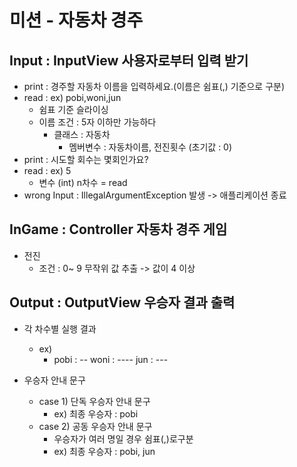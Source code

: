 # 미션 - 자동차 경주

## Input : InputView 사용자로부터 입력 받기
- print : 경주할 자동차 이름을 입력하세요.(이름은 쉼표(,) 기준으로 구분)
- read : ex) pobi,woni,jun
  - 쉼표 기준 슬라이싱
  - 이름 조건 : 5자 이하만 가능하다
    - 클래스 : 자동차
      - 멤버변수 : 자동차이름, 전진횟수 (초기값 : 0)
- print : 시도할 회수는 몇회인가요?
- read : ex) 5
  - 변수 (int) n차수 = read
- wrong Input : IllegalArgumentException 발생 -> 애플리케이션 종료
## InGame : Controller 자동차 경주 게임
- 전진
  - 조건 : 0~ 9 무작위 값 추출 -> 값이 4 이상
## Output : OutputView 우승자 결과 출력
- 각 차수별 실행 결과
  - ex)
    - pobi : --
      woni : ----
      jun : ---
    
- 우승자 안내 문구
  - case 1) 단독 우승자 안내 문구
    - ex) 최종 우승자 : pobi
  - case 2) 공동 우승자 안내 문구
    - 우승자가 여러 명일 경우 쉼표(,)로구분
    - ex) 최종 우승자 : pobi, jun
